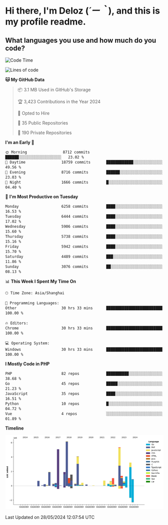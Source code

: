 # **Hi there, I'm Deloz (*´ー｀*), and this is my profile readme.**

## **What languages you use and how much do you code?**

<!--START_SECTION:waka-->
![Code Time](http://img.shields.io/badge/Code%20Time-4%2C072%20hrs%2058%20mins-blue)

![Lines of code](https://img.shields.io/badge/From%20Hello%20World%20I%27ve%20Written-39.9%20million%20lines%20of%20code-blue)

**🐱 My GitHub Data** 

> 📦 3.1 MB Used in GitHub's Storage 
 > 
> 🏆 3,423 Contributions in the Year 2024
 > 
> 💼 Opted to Hire
 > 
> 📜 35 Public Repositories 
 > 
> 🔑 190 Private Repositories 
 > 
**I'm an Early 🐤** 

```text
🌞 Morning                8712 commits        ██████░░░░░░░░░░░░░░░░░░░   23.02 % 
🌆 Daytime                18759 commits       ████████████░░░░░░░░░░░░░   49.56 % 
🌃 Evening                8716 commits        ██████░░░░░░░░░░░░░░░░░░░   23.03 % 
🌙 Night                  1666 commits        █░░░░░░░░░░░░░░░░░░░░░░░░   04.40 % 
```
📅 **I'm Most Productive on Tuesday** 

```text
Monday                   6258 commits        ████░░░░░░░░░░░░░░░░░░░░░   16.53 % 
Tuesday                  6444 commits        ████░░░░░░░░░░░░░░░░░░░░░   17.02 % 
Wednesday                5906 commits        ████░░░░░░░░░░░░░░░░░░░░░   15.60 % 
Thursday                 5738 commits        ████░░░░░░░░░░░░░░░░░░░░░   15.16 % 
Friday                   5942 commits        ████░░░░░░░░░░░░░░░░░░░░░   15.70 % 
Saturday                 4489 commits        ███░░░░░░░░░░░░░░░░░░░░░░   11.86 % 
Sunday                   3076 commits        ██░░░░░░░░░░░░░░░░░░░░░░░   08.13 % 
```


📊 **This Week I Spent My Time On** 

```text
🕑︎ Time Zone: Asia/Shanghai

💬 Programming Languages: 
Other                    30 hrs 33 mins      █████████████████████████   100.00 % 

🔥 Editors: 
Chrome                   30 hrs 33 mins      █████████████████████████   100.00 % 

💻 Operating System: 
Windows                  30 hrs 33 mins      █████████████████████████   100.00 % 
```

**I Mostly Code in PHP** 

```text
PHP                      82 repos            ██████████░░░░░░░░░░░░░░░   38.68 % 
Go                       45 repos            █████░░░░░░░░░░░░░░░░░░░░   21.23 % 
JavaScript               35 repos            ████░░░░░░░░░░░░░░░░░░░░░   16.51 % 
Python                   10 repos            █░░░░░░░░░░░░░░░░░░░░░░░░   04.72 % 
Vue                      4 repos             ░░░░░░░░░░░░░░░░░░░░░░░░░   01.89 % 
```



**Timeline**

![Lines of Code chart](https://raw.githubusercontent.com/deloz/deloz/main/assets/bar_graph.png)


 Last Updated on 28/05/2024 12:07:54 UTC
<!--END_SECTION:waka-->
